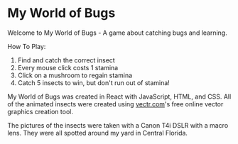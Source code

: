 # My World of Bugs

Welcome to My World of Bugs - A game about catching bugs and learning.

How To Play:

1. Find and catch the correct insect
2. Every mouse click costs 1 stamina
3. Click on a mushroom to regain stamina
4. Catch 5 insects to win, but don't run out of stamina!

My World of Bugs was created in React with JavaScript, HTML, and CSS. 
All of the animated insects were created using [vectr.com](https://vectr.com/)'s 
free online vector graphics creation tool.

The pictures of the insects were taken with a Canon T4i DSLR with a macro lens. 
They were all spotted around my yard in Central Florida.
